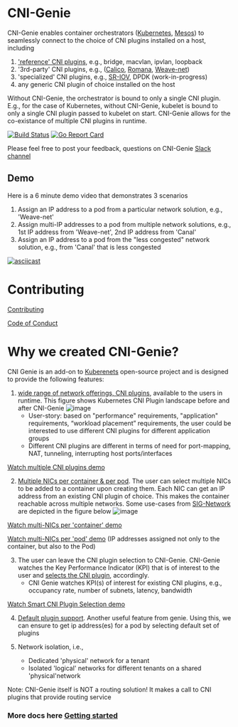 # CNI-Genie

CNI-Genie enables container orchestrators ([Kubernetes](https://github.com/kubernetes/kubernetes), [Mesos](https://mesosphere.com/)) to seamlessly connect to the choice of CNI plugins installed on a host, including
1. ['reference' CNI plugins](https://github.com/containernetworking/plugins), e.g., bridge, macvlan, ipvlan, loopback
2. '3rd-party' CNI plugins, e.g., ([Calico](https://github.com/projectcalico/calico), [Romana](https://github.com/romana/romana), [Weave-net](https://github.com/weaveworks/weave))
3. 'specialized' CNI plugins, e.g., [SR-IOV](https://github.com/hustcat/sriov-cni), DPDK (work-in-progress)
4. any generic CNI plugin of choice installed on the host

Without CNI-Genie, the orchestrator is bound to only a single CNI plugin. E.g., for the case of Kubernetes, without CNI-Genie, kubelet is bound to only a single CNI plugin passed to kubelet on start. CNI-Genie allows for the co-existance of multiple CNI plugins  in runtime. 

[![Build Status](https://travis-ci.org/cni-genie/CNI-Genie.svg)](https://travis-ci.org/cni-genie/CNI-Genie)
[![Go Report Card](https://goreportcard.com/badge/github.com/cni-genie/CNI-Genie)](https://goreportcard.com/report/github.com/cni-genie/CNI-Genie)

Please feel free to post your feedback, questions on CNI-Genie [Slack channel](https://cni-genie.slack.com/)

## Demo
Here is a 6 minute demo video that demonstrates 3 scenarios
1. Assign an IP address to a pod from a particular network solution, e.g., 'Weave-net'
2. Assign multi-IP addresses to a pod from multiple network solutions, e.g., 1st IP address from 'Weave-net', 2nd IP address from 'Canal'
3. Assign an IP address to a pod from the "less congested" network solution, e.g., from 'Canal' that is less congested

[![asciicast](https://asciinema.org/a/118191.png)](https://asciinema.org/a/118191)

# Contributing
[Contributing](https://github.com/cni-genie/CNI-Genie/blob/master/CONTRIBUTING.md)

[Code of Conduct](https://github.com/cni-genie/CNI-Genie/blob/master/CODE_OF_CONDUCT.md)

# Why we created CNI-Genie?

CNI Genie is an add-on to [Kuberenets](https://github.com/kubernetes/kubernetes) open-source project and is designed to provide the following features:

1. [wide range of network offerings, CNI plugins](https://github.com/cni-genie/CNI-Genie/blob/master/docs/multiple-cni-plugins/README.md), available to the users in runtime. This figure shows Kubernetes CNI Plugin landscape before and after CNI-Genie
   ![image](https://github.com/cni-genie/CNI-Genie/blob/master/docs/multiple-cni-plugins/what-cni-genie.png)
    - User-story: based on "performance" requirements, "application" requirements, “workload placement” requirements, the user could be interested to use different CNI plugins for different application groups
    - Different CNI plugins are different in terms of need for port-mapping, NAT, tunneling, interrupting host ports/interfaces
    
[Watch multiple CNI plugins demo](https://github.com/cni-genie/CNI-Genie/blob/master/docs/multiple-cni-plugins/README.md#demo)


2. [Multiple NICs per container & per pod](https://github.com/cni-genie/CNI-Genie/blob/master/docs/multiple-ips/README.md). The user can select multiple NICs to be added to a container upon creating them. Each NIC can get an IP address from an existing CNI plugin of choice. This makes the container reachable across multiple networks. Some use-cases from [SIG-Network](https://github.com/kubernetes/community/wiki/SIG-Network) are depicted in the figure below
   ![image](https://github.com/cni-genie/CNI-Genie/blob/master/docs/multiple-ips/multi-interface.PNG)
        
[Watch multi-NICs per 'container' demo](https://github.com/cni-genie/CNI-Genie/blob/master/docs/multiple-ips/README.md#demo)

[Watch multi-NICs per 'pod' demo](https://github.com/cni-genie/CNI-Genie/blob/master/docs/multiple-ips/README.md#feature-2-extension-cni-genie-multiple-ip-addresses-per-pod) (IP addresses assigned not only to the container, but also to the Pod)

3. The user can leave the CNI plugin selection to CNI-Genie. CNI-Genie watches the Key Performance Indicator (KPI) that is of interest to the user and [selects the CNI plugin](https://github.com/cni-genie/CNI-Genie/blob/master/docs/smart-cni-genie/README.md), accordingly.
    - CNI Genie watches KPI(s) of interest for existing CNI plugins, e.g., occupancy rate, number of subnets, latency, bandwidth

[Watch Smart CNI Plugin Selection demo](https://github.com/cni-genie/CNI-Genie/blob/master/docs/smart-cni-genie/README.md#demo)


4. [Default plugin support](https://github.com/cni-genie/CNI-Genie/blob/master/docs/default-plugin/README.md). Another useful feature from genie. Using this, we can ensure to get ip address(es) for a pod by selecting default set of plugins


5. Network isolation, i.e.,
    - Dedicated 'physical' network for a tenant
    - Isolated 'logical' networks for different tenants on a shared 'physical'network


Note: CNI-Genie itself is NOT a routing solution! It makes a call to CNI plugins that provide routing service

### More docs here [Getting started](GettingStarted.md)
